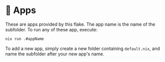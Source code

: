 # 📐 Apps

These are apps provided by this flake. The app name is the name of the subfolder. To run any of these app, execute:

```bash
nix run .#appName
```

To add a new app, simply create a new folder containing `default.nix`, and name the subfolder after your new app's name.
